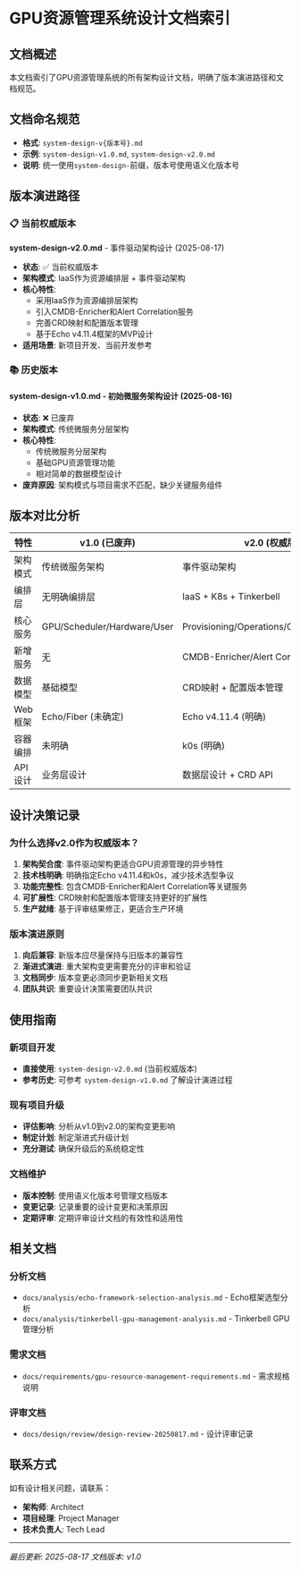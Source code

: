 # GPU资源管理系统设计文档索引

## 文档概述
本文档索引了GPU资源管理系统的所有架构设计文档，明确了版本演进路径和文档规范。

## 文档命名规范
- **格式**: `system-design-v{版本号}.md`
- **示例**: `system-design-v1.0.md`, `system-design-v2.0.md`
- **说明**: 统一使用`system-design-`前缀，版本号使用语义化版本号

## 版本演进路径

### 📋 当前权威版本
**system-design-v2.0.md** - 事件驱动架构设计 (2025-08-17)
- **状态**: ✅ 当前权威版本
- **架构模式**: IaaS作为资源编排层 + 事件驱动架构
- **核心特性**:
  - 采用IaaS作为资源编排层架构
  - 引入CMDB-Enricher和Alert Correlation服务
  - 完善CRD映射和配置版本管理
  - 基于Echo v4.11.4框架的MVP设计
- **适用场景**: 新项目开发、当前开发参考

### 📚 历史版本

#### system-design-v1.0.md - 初始微服务架构设计 (2025-08-16)
- **状态**: ❌ 已废弃
- **架构模式**: 传统微服务分层架构
- **核心特性**:
  - 传统微服务分层架构
  - 基础GPU资源管理功能
  - 相对简单的数据模型设计
- **废弃原因**: 架构模式与项目需求不匹配，缺少关键服务组件

## 版本对比分析

| 特性 | v1.0 (已废弃) | v2.0 (权威版本) |
|------|---------------|-----------------|
| 架构模式 | 传统微服务架构 | 事件驱动架构 |
| 编排层 | 无明确编排层 | IaaS + K8s + Tinkerbell |
| 核心服务 | GPU/Scheduler/Hardware/User | Provisioning/Operations/CMDB/EventStream |
| 新增服务 | 无 | CMDB-Enricher/Alert Correlation |
| 数据模型 | 基础模型 | CRD映射 + 配置版本管理 |
| Web框架 | Echo/Fiber (未确定) | Echo v4.11.4 (明确) |
| 容器编排 | 未明确 | k0s (明确) |
| API设计 | 业务层设计 | 数据层设计 + CRD API |

## 设计决策记录

### 为什么选择v2.0作为权威版本？
1. **架构契合度**: 事件驱动架构更适合GPU资源管理的异步特性
2. **技术栈明确**: 明确指定Echo v4.11.4和k0s，减少技术选型争议
3. **功能完整性**: 包含CMDB-Enricher和Alert Correlation等关键服务
4. **可扩展性**: CRD映射和配置版本管理支持更好的扩展性
5. **生产就绪**: 基于评审结果修正，更适合生产环境

### 版本演进原则
1. **向后兼容**: 新版本应尽量保持与旧版本的兼容性
2. **渐进式演进**: 重大架构变更需要充分的评审和验证
3. **文档同步**: 版本变更必须同步更新相关文档
4. **团队共识**: 重要设计决策需要团队共识

## 使用指南

### 新项目开发
- **直接使用**: `system-design-v2.0.md` (当前权威版本)
- **参考历史**: 可参考 `system-design-v1.0.md` 了解设计演进过程

### 现有项目升级
- **评估影响**: 分析从v1.0到v2.0的架构变更影响
- **制定计划**: 制定渐进式升级计划
- **充分测试**: 确保升级后的系统稳定性

### 文档维护
- **版本控制**: 使用语义化版本号管理文档版本
- **变更记录**: 记录重要的设计变更和决策原因
- **定期评审**: 定期评审设计文档的有效性和适用性

## 相关文档

### 分析文档
- `docs/analysis/echo-framework-selection-analysis.md` - Echo框架选型分析
- `docs/analysis/tinkerbell-gpu-management-analysis.md` - Tinkerbell GPU管理分析

### 需求文档
- `docs/requirements/gpu-resource-management-requirements.md` - 需求规格说明

### 评审文档
- `docs/design/review/design-review-20250817.md` - 设计评审记录

## 联系方式
如有设计相关问题，请联系：
- **架构师**: Architect
- **项目经理**: Project Manager
- **技术负责人**: Tech Lead

---
*最后更新: 2025-08-17*
*文档版本: v1.0*
